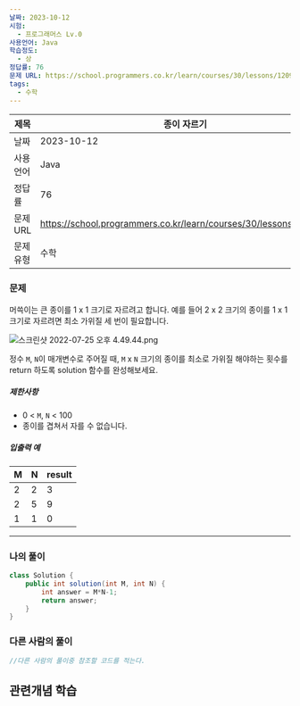 ```yaml
---
날짜: 2023-10-12
시험:
  - 프로그래머스 Lv.0
사용언어: Java
학습정도:
  - 상
정답률: 76
문제 URL: https://school.programmers.co.kr/learn/courses/30/lessons/120922
tags:
  - 수학
---
```

|제목|종이 자르기|
|---|---|
|날짜| 2023-10-12|
|사용언어| Java|
|정답률| 76|
|문제 URL| https://school.programmers.co.kr/learn/courses/30/lessons/120922|
|문제유형|수학|

### 문제

머쓱이는 큰 종이를 1 x 1 크기로 자르려고 합니다. 예를 들어 2 x 2 크기의 종이를 1 x 1 크기로 자르려면 최소 가위질 세 번이 필요합니다.

![스크린샷 2022-07-25 오후 4.49.44.png](https://grepp-programmers.s3.ap-northeast-2.amazonaws.com/files/production/37cec804-18c5-4c58-95fc-37b4d52e6e7f/%E1%84%89%E1%85%B3%E1%84%8F%E1%85%B3%E1%84%85%E1%85%B5%E1%86%AB%E1%84%89%E1%85%A3%E1%86%BA%202022-07-25%20%E1%84%8B%E1%85%A9%E1%84%92%E1%85%AE%204.49.44.png)

정수 `M`, `N`이 매개변수로 주어질 때, `M` x `N` 크기의 종이를 최소로 가위질 해야하는 횟수를 return 하도록 solution 함수를 완성해보세요.

##### 제한사항

- 0 < `M`, `N` < 100
- 종이를 겹쳐서 자를 수 없습니다.

##### 입출력 예

|M|N|result|
|---|---|---|
|2|2|3|
|2|5|9|
|1|1|0|

---
### 나의 풀이

```java
class Solution {
    public int solution(int M, int N) {
        int answer = M*N-1;
        return answer;
    }
}
```

### 다른 사람의 풀이

```java
//다른 사람의 풀이중 참조할 코드를 적는다.
```

## 관련개념 학습
